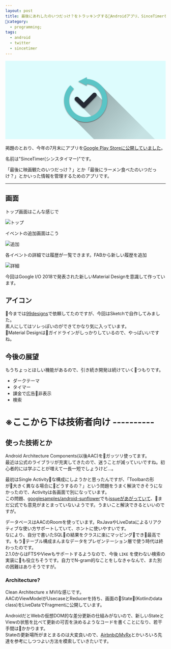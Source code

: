 ```yaml
---
layout: post
title: 最後にあれしたのいつだっけ？をトラッキングするAndroidアプリ、SinceTimerをリリースしてた
category:
  - programming;
tags:
  - android
  - twitter
  - sincetimer
---
```


![feature](/assets/img/products/sincetimer/feature.png)

掲題のとおり、今年の7月末にアプリを[Google Play Storeに公開していました](https://play.google.com/store/apps/details?id=com.codingfeline.sincetimer)。  

名前は"SinceTimer(シンスタイマー)"です。

「最後に映画観たのいつだっけ？」とか「最後にラーメン食べたのいつだっけ？」とかいった情報を管理するためのアプリです。

---

## 画面

トップ画面はこんな感じで

![トップ](https://lh3.googleusercontent.com/wa4DdOgjUmwgAwEfdYNZnGE2xN0GOXOMnRboZz96emTmIK0QAqsk_dsmGdnLZA4RJJlmWHCTRAUzuvrZfil34sUlDY6FiuJNmWi_7KsVHxLA6Na4xSYauLXr72bUKxMfSavvko6oyVeYmDbWQ4MsDw5tp1dNtc5TCZ1vU9h9QYzjgOq5S0FDGfwTk1HrpC7NLiP-HEm0ms-MoLKfPSDSwg0mx_3uzoVunx1-hrhRRIPZB9W4y45vIa7lqiKrsmgX5K_dd0rrc0RV62EhLfJW_CBAkepfPkpYukuIMOEqN2jh-HvgDtHI_twRNHZeqgNT4jshCAUk78jaImmR_jBM-4xUE7OmLDp3E33fUu9Z3eSohs4PUIgRA0MAdxjQMwnYmNGEdThtZjZIKdcico8IrGxWYUsmRgCvqr0YRYrEbY5BwaOaXrU2Ql_i-8iPPAsmuGb4UmZ95SsY9-8wvr9JKXq0VXU5qq83SL18Px6qc4VcIZ414E_TYUWp-zlEsoa_4YpmGRXPsRSXhIKVYn-qyVg63vGTIsfgOOeVnpub8nSfBEVcEvo89BaNamaJbU2LGso5perIxni2FaPaiqq-8hNPh9pZYKcPDt9TssC9p7bCzBlW1fcyow2mfBwiFQ0=w448-h796-no)

イベントの追加画面はこう

![追加](https://lh3.googleusercontent.com/7H975szAV8PRzGwpWFw9qb0zZ5X4T6KUOIbWrkGYaa1_ztSnLuQrvJF9kLYJ83s1cUmJW1UciAydsXZ0lbWCU4L9FsEgyVpy_UyaXvjCowgBwF8KLhWH4hhnNH_GcfK7AGBtYGb2PDTqQPFOZuPm0QVnxPOH5c2TTeB26pOikHQJhSNbjV_1mQhEzj6Opb0ygEGeWRewW-0ILxKmwHRYLV2FU3fMRPE_L2nlUiC4VPi0ksmFRWLsgct36FV_e7-glg-6VJtOHyshT_HxfkQTZ4xolGzYnMELcsK0EP2OsibRry0vg3A1LFCo_p1EVb6M8fnPAqUI6PbQDp0I3mI0AdkBEjabEb8qtLRs-uCaiohkgcS7fPAj47YCNVICw28x5uR0qDCY7kbTPWD2EDsLD7rbnIphOD8fziTAk3j7HePkkrNwH2p0n0DlW_LV8jfGpHFPdrlP3keLg6_2CL-D9oxexUJ7NK6LD-2aZt1vZXWoraoq3_76GN4IPFE57cVMxKfI46ixYU4j5D3ZIUHB5LwN07-ZaJpo0n2cqBW2oSeWNt8QUJi8aPZy_qjq7LVkIz5z3oxlsj0i7pwmvkXgv2tCYSAICFLSWkdUMrqswMaAdT8dn2p9Zi06VlCZ93w=w448-h796-no)

各イベントの詳細では履歴が一覧できます。FABから新しい履歴を追加

![詳細](https://lh3.googleusercontent.com/uhU8mu23MCPu8rI55hq93D1qiWjwg2YH-vUCYGQzeOesgXz2qLY8jqxY881J7CTioTSDtZkBuV44p3dVK2d1DdhaoR7iRSHhAUT5yfCwXXMhX3g7aAJUzDW12D78BW0YGhQzzmNREC-FrgEZHd7s2Muec5Xif-bo2B3c_j3YxggzbV_sre6eZmKTz4hxVOGcCIM8jcmM6mNVEEUVZRem_XbCN1z_-U0oGjTkMGjTApMPFcyH1ZDVpB1KTux8KV1XDYXgp6S3cCbsnLuzFOxOR4djQUcdr-kcnYAVZ1qWrZDran4mHbmRBJo4FhQKA-IpzA8vlhVsCp_EDtNdINKk6AVHzx31kJUOPsVTym49WuHOiHjvkMbcRzsclVmheMxATgocYAhme0VcTbizxrpjK2lIWtbX094cA2bSK2X4YwrLpA2C2pdEcmQT0mP_8CMMqeR3_zldkHZkt8Ho1-vA3o9drPvVbHatNFTKoa1KmFszYPfcKZkGhP0Qx3tvJKmQymbQ3SkyKbduf0V1AKzfkgRT6YajdraqDJAOTXUDgGaUAsNGmrquqrZ68wX3hGe0IfWUll3Zc18XsI6ytO905yEY_ZPQPf0E_04bMrOjxm36MgJwmCLoDjMYETYSt-Q=w448-h796-no)


今回はGoogle I/O 2018で発表された新しいMaterial Designを意識して作っています。

## アイコン

今までは[99designs](https://99designs.jp/)で依頼してたのですが、今回はSketchで自作してみました。  
素人にしてはソレっぽいのができてかなり気に入っています。  
Material Designはガイドラインがしっかりしているので、やっぱいいですね。


## 今後の展望

もうちょっとほしい機能があるので、引き続き開発は続けていくつもりです。

- ダークテーマ
- タイマー
- 課金で広告非表示
- 検索


# ※ここから下は技術者向け ----------

## 使った技術とか

Android Architecture Components(以後AAC)をガッツリ使ってます。  
最近は公式のライブラリが充実してきたので、迷うことが減っていいですね。初心者的には学ぶことが増えて一長一短でしょうけど…。

最初はSingle Activityな構成にしようかと思ったんですが、「Toolbarの形が大きく異なる場合にどうするの？」という問題をうまく解決できそうになかったので、Activityは各画面で別になっています。  
この問題、[googlesamples/android-sunflower](https://github.com/googlesamples/android-sunflower)でも[issueがあがっていて](https://github.com/googlesamples/android-sunflower/issues/75)、まだ公式でも意見がまとまっていないようです。うまいこと解決できるといいのですが。

データベースはAACのRoomを使っています。RxJavaやLiveDataによるリアクティブな使い方サポートしていて、ホントに使いやすいです。  
なにより、自分で書いたSQLの結果をクラスに楽にマッピングでき最高です。もうテーブル構成まんまなデータをプレゼンテーション層で使う時代は終わったのです。  
2.1.0からはFTSやViewもサポートするようなので、今後 `LIKE` を使わない検索の実装にも役立ちそうです。自力でN-gram的なことをしなきゃなんで、また別の困難はありそうですが。

### Architecture?

Clean Architecture x MVIな感じです。  
AACのViewModelがUsecaseとReducerを持ち、画面のState(Kotlinのdata class)をLiveDataでFragmentに公開しています。  

AndroidだとWebの仮想DOM的な差分更新の仕組みがないので、新しいStateとViewの状態を比べて更新の可否を決めるようなコードを書くことになり、若干手間はかかります。  
Stateの更新場所がまとまるのは大変良いので、[AirbnbのMvRx](https://github.com/airbnb/MvRx)とかいろいろ先達を参考にしつつよい方法を模索していきたいです。
